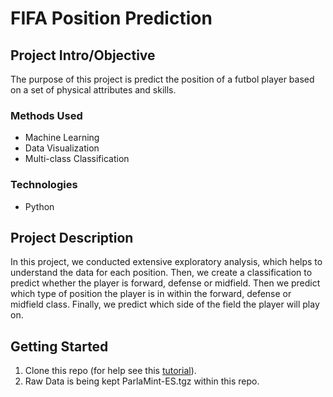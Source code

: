 
# FIFA Position Prediction

## Project Intro/Objective
The purpose of this project is predict the position of a futbol player based on a set of physical attributes and skills. 

### Methods Used
* Machine Learning
* Data Visualization
* Multi-class Classification

### Technologies
* Python

## Project Description
In this project, we conducted extensive exploratory analysis, which helps to understand the data for each position. Then, we create a classification to predict whether the player is forward, defense or midfield. Then we predict which type of position the player is in within the forward, defense or midfield class. Finally, we predict which side of the field the player will play on. 

## Getting Started

1. Clone this repo (for help see this [tutorial](https://help.github.com/articles/cloning-a-repository/)).
2. Raw Data is being kept ParlaMint-ES.tgz within this repo.
    
